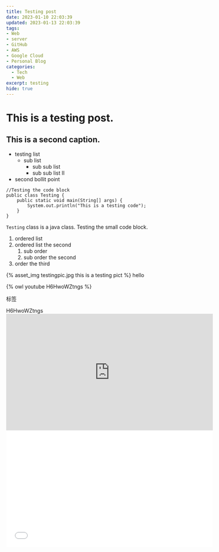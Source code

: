 ```yaml
---
title: Testing post
date: 2023-01-10 22:03:39
updated: 2023-01-13 22:03:39
tags: 
- Web
- server
- GitHub
- AWS
- Google Cloud
- Personal Blog
categories:
  - Tech
  - Web
excerpt: testing
hide: true
---
```

# This is a testing post.
## This is a second caption.
- testing list
  - sub list
    - sub sub list
    - sub sub list II
- second bollit point

```
//Testing the code block
public class Testing {
    public static void main(String[] args) {
        System.out.println("This is a testing code");
    }
}
```
`Testing` class is a java class. Testing the small code block.

1. ordered list
2. ordered list the second
   1. sub order
   2. sub order the second
3. order the third

{% asset_img testingpic.jpg this is a testing pict %}
hello

{% owl youtube H6HwoWZtngs %}

<p class="note note-primary">标签</p>
<div class="owl-media owl-video owl-youtube">H6HwoWZtngs</div>
<iframe width="560" height="315" src="https://www.youtube.com/embed/H6HwoWZtngs" title="YouTube video player" frameborder="0" allow="accelerometer; autoplay; clipboard-write; encrypted-media; gyroscope; picture-in-picture; web-share" allowfullscreen>This is a testing video</iframe>

<iframe width="560" height="315" src="//player.bilibili.com/player.html?aid=607659649&bvid=BV1Q84y187nE&cid=962445185&page=1" scrolling="no" border="0" frameborder="no" framespacing="0" allowfullscreen="true"> </iframe>
